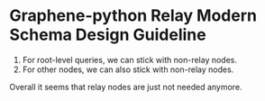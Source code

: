 # Graphene-python Relay Modern Schema Design Guideline

1. For root-level queries, we can stick with non-relay nodes.
2. For other nodes, we can also stick with non-relay nodes.

Overall it seems that relay nodes are just not needed anymore.




